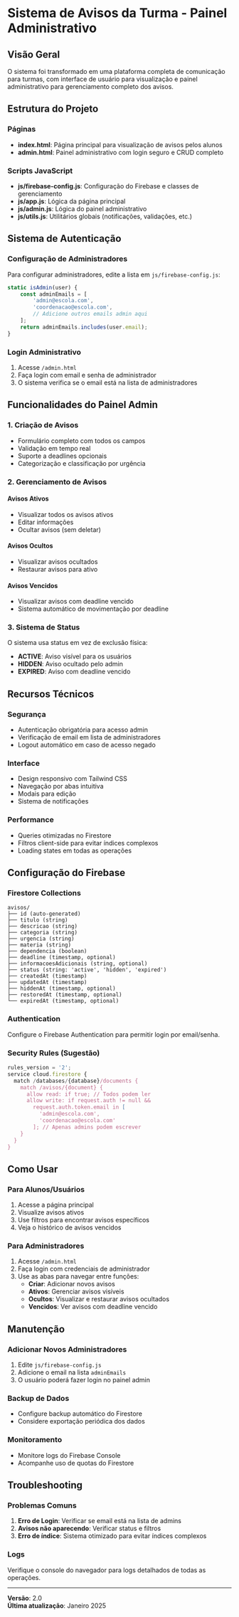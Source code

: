 # Sistema de Avisos da Turma - Painel Administrativo

## Visão Geral
O sistema foi transformado em uma plataforma completa de comunicação para turmas, com interface de usuário para visualização e painel administrativo para gerenciamento completo dos avisos.

## Estrutura do Projeto

### Páginas
- **index.html**: Página principal para visualização de avisos pelos alunos
- **admin.html**: Painel administrativo com login seguro e CRUD completo

### Scripts JavaScript
- **js/firebase-config.js**: Configuração do Firebase e classes de gerenciamento
- **js/app.js**: Lógica da página principal
- **js/admin.js**: Lógica do painel administrativo
- **js/utils.js**: Utilitários globais (notificações, validações, etc.)

## Sistema de Autenticação

### Configuração de Administradores
Para configurar administradores, edite a lista em `js/firebase-config.js`:

```javascript
static isAdmin(user) {
    const adminEmails = [
        'admin@escola.com',
        'coordenacao@escola.com',
        // Adicione outros emails admin aqui
    ];
    return adminEmails.includes(user.email);
}
```

### Login Administrativo
1. Acesse `/admin.html`
2. Faça login com email e senha de administrador
3. O sistema verifica se o email está na lista de administradores

## Funcionalidades do Painel Admin

### 1. Criação de Avisos
- Formulário completo com todos os campos
- Validação em tempo real
- Suporte a deadlines opcionais
- Categorização e classificação por urgência

### 2. Gerenciamento de Avisos
#### Avisos Ativos
- Visualizar todos os avisos ativos
- Editar informações
- Ocultar avisos (sem deletar)

#### Avisos Ocultos
- Visualizar avisos ocultados
- Restaurar avisos para ativo

#### Avisos Vencidos
- Visualizar avisos com deadline vencido
- Sistema automático de movimentação por deadline

### 3. Sistema de Status
O sistema usa status em vez de exclusão física:
- **ACTIVE**: Aviso visível para os usuários
- **HIDDEN**: Aviso ocultado pelo admin
- **EXPIRED**: Aviso com deadline vencido

## Recursos Técnicos

### Segurança
- Autenticação obrigatória para acesso admin
- Verificação de email em lista de administradores
- Logout automático em caso de acesso negado

### Interface
- Design responsivo com Tailwind CSS
- Navegação por abas intuitiva
- Modais para edição
- Sistema de notificações

### Performance
- Queries otimizadas no Firestore
- Filtros client-side para evitar índices complexos
- Loading states em todas as operações

## Configuração do Firebase

### Firestore Collections
```
avisos/
├── id (auto-generated)
├── titulo (string)
├── descricao (string)
├── categoria (string)
├── urgencia (string)
├── materia (string)
├── dependencia (boolean)
├── deadline (timestamp, optional)
├── informacoesAdicionais (string, optional)
├── status (string: 'active', 'hidden', 'expired')
├── createdAt (timestamp)
├── updatedAt (timestamp)
├── hiddenAt (timestamp, optional)
├── restoredAt (timestamp, optional)
└── expiredAt (timestamp, optional)
```

### Authentication
Configure o Firebase Authentication para permitir login por email/senha.

### Security Rules (Sugestão)
```javascript
rules_version = '2';
service cloud.firestore {
  match /databases/{database}/documents {
    match /avisos/{document} {
      allow read: if true; // Todos podem ler
      allow write: if request.auth != null && 
        request.auth.token.email in [
          'admin@escola.com',
          'coordenacao@escola.com'
        ]; // Apenas admins podem escrever
    }
  }
}
```

## Como Usar

### Para Alunos/Usuários
1. Acesse a página principal
2. Visualize avisos ativos
3. Use filtros para encontrar avisos específicos
4. Veja o histórico de avisos vencidos

### Para Administradores
1. Acesse `/admin.html`
2. Faça login com credenciais de administrador
3. Use as abas para navegar entre funções:
   - **Criar**: Adicionar novos avisos
   - **Ativos**: Gerenciar avisos visíveis
   - **Ocultos**: Visualizar e restaurar avisos ocultados
   - **Vencidos**: Ver avisos com deadline vencido

## Manutenção

### Adicionar Novos Administradores
1. Edite `js/firebase-config.js`
2. Adicione o email na lista `adminEmails`
3. O usuário poderá fazer login no painel admin

### Backup de Dados
- Configure backup automático do Firestore
- Considere exportação periódica dos dados

### Monitoramento
- Monitore logs do Firebase Console
- Acompanhe uso de quotas do Firestore

## Troubleshooting

### Problemas Comuns
1. **Erro de Login**: Verificar se email está na lista de admins
2. **Avisos não aparecendo**: Verificar status e filtros
3. **Erro de índice**: Sistema otimizado para evitar índices complexos

### Logs
Verifique o console do navegador para logs detalhados de todas as operações.

---

**Versão**: 2.0  
**Última atualização**: Janeiro 2025